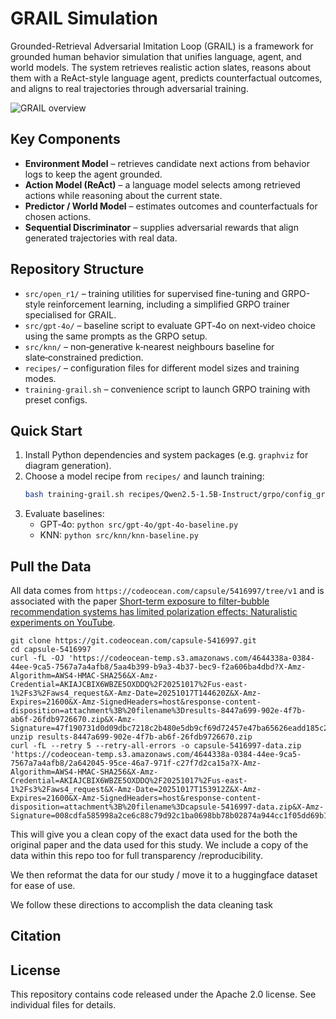 # GRAIL Simulation

Grounded-Retrieval Adversarial Imitation Loop (GRAIL) is a framework for grounded human behavior simulation that unifies language, agent, and world models. The system retrieves realistic action slates, reasons about them with a ReAct-style language agent, predicts counterfactual outcomes, and aligns to real trajectories through adversarial training.

![GRAIL overview](docs/Simulation.drawio.png)

## Key Components

- **Environment Model** – retrieves candidate next actions from behavior logs to keep the agent grounded.
- **Action Model (ReAct)** – a language model selects among retrieved actions while reasoning about the current state.
- **Predictor / World Model** – estimates outcomes and counterfactuals for chosen actions.
- **Sequential Discriminator** – supplies adversarial rewards that align generated trajectories with real data.

## Repository Structure

- `src/open_r1/` – training utilities for supervised fine-tuning and GRPO-style reinforcement learning, including a simplified GRPO trainer specialised for GRAIL.
- `src/gpt-4o/` – baseline script to evaluate GPT‑4o on next‑video choice using the same prompts as the GRPO setup.
- `src/knn/` – non‑generative k‑nearest neighbours baseline for slate‑constrained prediction.
- `recipes/` – configuration files for different model sizes and training modes.
- `training-grail.sh` – convenience script to launch GRPO training with preset configs.

## Quick Start

1. Install Python dependencies and system packages (e.g. `graphviz` for diagram generation).
2. Choose a model recipe from `recipes/` and launch training:
   ```bash
   bash training-grail.sh recipes/Qwen2.5-1.5B-Instruct/grpo/config_grail.yaml
   ```
3. Evaluate baselines:
   - GPT‑4o: `python src/gpt-4o/gpt-4o-baseline.py`
   - KNN: `python src/knn/knn-baseline.py`


## Pull the Data

All data comes from ```https://codeocean.com/capsule/5416997/tree/v1``` and is associated with the paper [Short-term exposure to filter-bubble recommendation systems has limited polarization effects: Naturalistic experiments on YouTube](https://www.pnas.org/doi/10.1073/pnas.2318127122).
```
git clone https://git.codeocean.com/capsule-5416997.git
cd capsule-5416997 
curl -fL -OJ 'https://codeocean-temp.s3.amazonaws.com/4644338a-0384-44ee-9ca5-7567a7a4afb8/5aa4b399-b9a3-4b37-bec9-f2a606ba4dbd?X-Amz-Algorithm=AWS4-HMAC-SHA256&X-Amz-Credential=AKIAJCBIX6WBZE5OXDDQ%2F20251017%2Fus-east-1%2Fs3%2Faws4_request&X-Amz-Date=20251017T144620Z&X-Amz-Expires=21600&X-Amz-SignedHeaders=host&response-content-disposition=attachment%3B%20filename%3Dresults-8447a699-902e-4f7b-ab6f-26fdb9726670.zip&X-Amz-Signature=47f190731d0d09dbc7218c2b480e5db9cf69d72457e47ba65626eadd185c2e9b'
unzip results-8447a699-902e-4f7b-ab6f-26fdb9726670.zip
curl -fL --retry 5 --retry-all-errors -o capsule-5416997-data.zip 'https://codeocean-temp.s3.amazonaws.com/4644338a-0384-44ee-9ca5-7567a7a4afb8/2a642045-95ce-46a7-971f-c27f7d2ca15a?X-Amz-Algorithm=AWS4-HMAC-SHA256&X-Amz-Credential=AKIAJCBIX6WBZE5OXDDQ%2F20251017%2Fus-east-1%2Fs3%2Faws4_request&X-Amz-Date=20251017T153912Z&X-Amz-Expires=21600&X-Amz-SignedHeaders=host&response-content-disposition=attachment%3B%20filename%3Dcapsule-5416997-data.zip&X-Amz-Signature=008cdfa585998a2ce6c88c79d92c1ba0698bb78b02874a944cc1f05dd69b1e93'
```

This will give you a clean copy of the exact data used for the both the original paper and the data used for this study. We include a copy of the data within this repo too for full transparency /reproducibility. 

We then reformat the data for our study / move it to a huggingface dataset for ease of use. 

We follow these directions to accomplish the data cleaning task

## Citation


## License
This repository contains code released under the Apache 2.0 license. See individual files for details.
